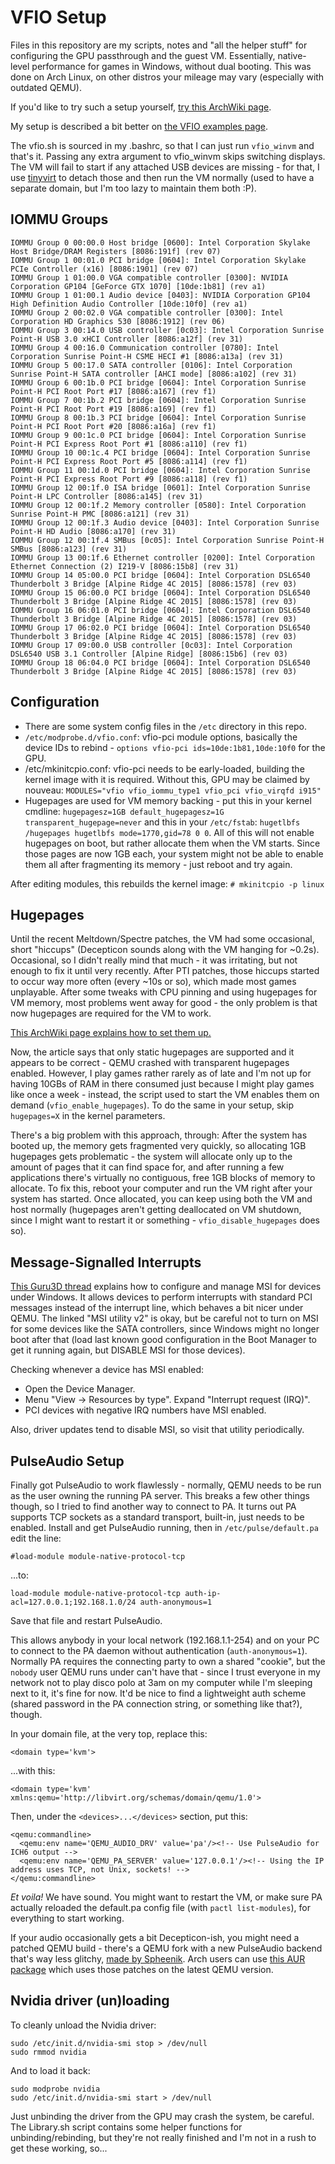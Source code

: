 # VFIO Setup

Files in this repository are my scripts, notes and "all the helper stuff" for
configuring the GPU passthrough and the guest VM. Essentially, native-level
performance for games in Windows, without dual booting. This was done on Arch
Linux, on other distros your mileage may vary (especially with outdated QEMU).

If you'd like to try such a setup yourself, [try this ArchWiki page](https://wiki.archlinux.org/index.php/PCI_passthrough_via_OVMF).

My setup is described a bit better on [the VFIO examples page](https://wiki.archlinux.org/index.php?title=PCI_passthrough_via_OVMF/Examples).

The vfio.sh is sourced in my .bashrc, so that I can just run `vfio_winvm` and
that's it. Passing any extra argument to vfio_winvm skips switching displays.
The VM will fail to start if any attached USB devices are missing - for that,
I use [tinyvirt](https://github.com/DragoonAethis/tinyvirt) to detach those and
then run the VM normally (used to have a separate domain, but I'm too lazy to
maintain them both :P).

## IOMMU Groups

    IOMMU Group 0 00:00.0 Host bridge [0600]: Intel Corporation Skylake Host Bridge/DRAM Registers [8086:191f] (rev 07)
    IOMMU Group 1 00:01.0 PCI bridge [0604]: Intel Corporation Skylake PCIe Controller (x16) [8086:1901] (rev 07)
    IOMMU Group 1 01:00.0 VGA compatible controller [0300]: NVIDIA Corporation GP104 [GeForce GTX 1070] [10de:1b81] (rev a1)
    IOMMU Group 1 01:00.1 Audio device [0403]: NVIDIA Corporation GP104 High Definition Audio Controller [10de:10f0] (rev a1)
    IOMMU Group 2 00:02.0 VGA compatible controller [0300]: Intel Corporation HD Graphics 530 [8086:1912] (rev 06)
    IOMMU Group 3 00:14.0 USB controller [0c03]: Intel Corporation Sunrise Point-H USB 3.0 xHCI Controller [8086:a12f] (rev 31)
    IOMMU Group 4 00:16.0 Communication controller [0780]: Intel Corporation Sunrise Point-H CSME HECI #1 [8086:a13a] (rev 31)
    IOMMU Group 5 00:17.0 SATA controller [0106]: Intel Corporation Sunrise Point-H SATA controller [AHCI mode] [8086:a102] (rev 31)
    IOMMU Group 6 00:1b.0 PCI bridge [0604]: Intel Corporation Sunrise Point-H PCI Root Port #17 [8086:a167] (rev f1)
    IOMMU Group 7 00:1b.2 PCI bridge [0604]: Intel Corporation Sunrise Point-H PCI Root Port #19 [8086:a169] (rev f1)
    IOMMU Group 8 00:1b.3 PCI bridge [0604]: Intel Corporation Sunrise Point-H PCI Root Port #20 [8086:a16a] (rev f1)
    IOMMU Group 9 00:1c.0 PCI bridge [0604]: Intel Corporation Sunrise Point-H PCI Express Root Port #1 [8086:a110] (rev f1)
    IOMMU Group 10 00:1c.4 PCI bridge [0604]: Intel Corporation Sunrise Point-H PCI Express Root Port #5 [8086:a114] (rev f1)
    IOMMU Group 11 00:1d.0 PCI bridge [0604]: Intel Corporation Sunrise Point-H PCI Express Root Port #9 [8086:a118] (rev f1)
    IOMMU Group 12 00:1f.0 ISA bridge [0601]: Intel Corporation Sunrise Point-H LPC Controller [8086:a145] (rev 31)
    IOMMU Group 12 00:1f.2 Memory controller [0580]: Intel Corporation Sunrise Point-H PMC [8086:a121] (rev 31)
    IOMMU Group 12 00:1f.3 Audio device [0403]: Intel Corporation Sunrise Point-H HD Audio [8086:a170] (rev 31)
    IOMMU Group 12 00:1f.4 SMBus [0c05]: Intel Corporation Sunrise Point-H SMBus [8086:a123] (rev 31)
    IOMMU Group 13 00:1f.6 Ethernet controller [0200]: Intel Corporation Ethernet Connection (2) I219-V [8086:15b8] (rev 31)
    IOMMU Group 14 05:00.0 PCI bridge [0604]: Intel Corporation DSL6540 Thunderbolt 3 Bridge [Alpine Ridge 4C 2015] [8086:1578] (rev 03)
    IOMMU Group 15 06:00.0 PCI bridge [0604]: Intel Corporation DSL6540 Thunderbolt 3 Bridge [Alpine Ridge 4C 2015] [8086:1578] (rev 03)
    IOMMU Group 16 06:01.0 PCI bridge [0604]: Intel Corporation DSL6540 Thunderbolt 3 Bridge [Alpine Ridge 4C 2015] [8086:1578] (rev 03)
    IOMMU Group 17 06:02.0 PCI bridge [0604]: Intel Corporation DSL6540 Thunderbolt 3 Bridge [Alpine Ridge 4C 2015] [8086:1578] (rev 03)
    IOMMU Group 17 09:00.0 USB controller [0c03]: Intel Corporation DSL6540 USB 3.1 Controller [Alpine Ridge] [8086:15b6] (rev 03)
    IOMMU Group 18 06:04.0 PCI bridge [0604]: Intel Corporation DSL6540 Thunderbolt 3 Bridge [Alpine Ridge 4C 2015] [8086:1578] (rev 03)


## Configuration

- There are some system config files in the `/etc` directory in this repo.
- `/etc/modprobe.d/vfio.conf`: vfio-pci module options, basically the device
  IDs to rebind - `options vfio-pci ids=10de:1b81,10de:10f0` for the GPU.
- /etc/mkinitcpio.conf: vfio-pci needs to be early-loaded, building the kernel
  image with it is required. Without this, GPU may be claimed by nouveau:
  `MODULES="vfio vfio_iommu_type1 vfio_pci vfio_virqfd i915"`
- Hugepages are used for VM memory backing - put this in your kernel cmdline:
  `hugepagesz=1GB default_hugepagesz=1G transparent_hugepage=never` and this in
  your `/etc/fstab`: `hugetlbfs /hugepages hugetlbfs mode=1770,gid=78 0 0`. All
  of this will not enable hugepages on boot, but rather allocate them when the
  VM starts. Since those pages are now 1GB each, your system might not be able
  to enable them all after fragmenting its memory - just reboot and try again.

After editing modules, this rebuilds the kernel image: `# mkinitcpio -p linux`


## Hugepages

Until the recent Meltdown/Spectre patches, the VM had some occasional, short
"hiccups" (Decepticon sounds along with the VM hanging for ~0.2s). Occasional,
so I didn't really mind that much - it was irritating, but not enough to fix it
until very recently. After PTI patches, those hiccups started to occur way more
often (every ~10s or so), which made most games unplayable. After some tweaks
with CPU pinning and using hugepages for VM memory, most problems went away for
good - the only problem is that now hugepages are required for the VM to work.

[This ArchWiki page explains how to set them up.](https://wiki.archlinux.org/index.php/PCI_passthrough_via_OVMF#Static_huge_pages)

Now, the article says that only static hugepages are supported and it appears
to be correct - QEMU crashed with transparent hugepages enabled. However, I
play games rather rarely as of late and I'm not up for having 10GBs of RAM in
there consumed just because I might play games like once a week - instead, the
script used to start the VM enables them on demand (`vfio_enable_hugepages`).
To do the same in your setup, skip `hugepages=X` in the kernel parameters.

There's a big problem with this approach, through: After the system has booted
up, the memory gets fragmented very quickly, so allocating 1GB hugepages gets
problematic - the system will allocate only up to the amount of pages that it
can find space for, and after running a few applications there's virtually no
contiguous, free 1GB blocks of memory to allocate. To fix this, reboot your
computer and run the VM right after your system has started. Once allocated,
you can keep using both the VM and host normally (hugepages aren't getting
deallocated on VM shutdown, since I might want to restart it or something -
`vfio_disable_hugepages` does so).


## Message-Signalled Interrupts

[This Guru3D thread](http://forums.guru3d.com/showthread.php?t=378044) explains
how to configure and manage MSI for devices under Windows. It allows devices to
perform interrupts with standard PCI messages instead of the interrupt line,
which behaves a bit nicer under QEMU. The linked "MSI utility v2" is okay, but
be careful not to turn on MSI for some devices like the SATA controllers, since
Windows might no longer boot after that (load last known good configuration in
the Boot Manager to get it running again, but DISABLE MSI for those devices).

Checking whenever a device has MSI enabled:
- Open the Device Manager.
- Menu "View -> Resources by type". Expand "Interrupt request (IRQ)".
- PCI devices with negative IRQ numbers have MSI enabled.

Also, driver updates tend to disable MSI, so visit that utility periodically.


## PulseAudio Setup

Finally got PulseAudio to work flawlessly - normally, QEMU needs to be run as
the user owning the running PA server. This breaks a few other things though,
so I tried to find another way to connect to PA. It turns out PA supports TCP
sockets as a standard transport, built-in, just needs to be enabled. Install
and get PulseAudio running, then in `/etc/pulse/default.pa` edit the line:

    #load-module module-native-protocol-tcp

...to:

    load-module module-native-protocol-tcp auth-ip-acl=127.0.0.1;192.168.1.0/24 auth-anonymous=1

Save that file and restart PulseAudio.

This allows anybody in your local network (192.168.1.1-254) and on your PC to
connect to the PA daemon without authentication (`auth-anonymous=1`). Normally
PA requires the connecting party to own a shared "cookie", but the `nobody`
user QEMU runs under can't have that - since I trust everyone in my network not
to play disco polo at 3am on my computer while I'm sleeping next to it, it's
fine for now. It'd be nice to find a lightweight auth scheme (shared password
in the PA connection string, or something like that?), though.

In your domain file, at the very top, replace this:

    <domain type='kvm'>

...with this:

    <domain type='kvm' xmlns:qemu='http://libvirt.org/schemas/domain/qemu/1.0'>

Then, under the `<devices>...</devices>` section, put this:

    <qemu:commandline>
      <qemu:env name='QEMU_AUDIO_DRV' value='pa'/><!-- Use PulseAudio for ICH6 output -->
      <qemu:env name='QEMU_PA_SERVER' value='127.0.0.1'/><!-- Using the IP address uses TCP, not Unix, sockets! -->
    </qemu:commandline>

*Et voila!* We have sound. You might want to restart the VM, or make sure PA
actually reloaded the default.pa config file (with `pactl list-modules`), for
everything to start working.

If your audio occasionally gets a bit Decepticon-ish, you might need a patched
QEMU build - there's a QEMU fork with a new PulseAudio backend that's way less
glitchy, [made by Spheenik](https://github.com/spheenik/qemu/). Arch users can
use [this AUR package](https://aur.archlinux.org/packages/qemu-patched) which uses those patches on the latest QEMU version.


## Nvidia driver (un)loading

To cleanly unload the Nvidia driver:

    sudo /etc/init.d/nvidia-smi stop > /dev/null
    sudo rmmod nvidia

And to load it back:

    sudo modprobe nvidia
    sudo /etc/init.d/nvidia-smi start > /dev/null

Just unbinding the driver from the GPU may crash the system, be careful. The
Library.sh script contains some helper functions for unbinding/rebinding, but
they're not really finished and I'm not in a rush to get these working, so...
